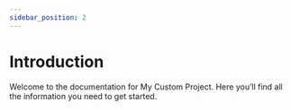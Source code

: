 ```yaml
---
sidebar_position: 2
---
```


# Introduction

Welcome to the documentation for My Custom Project. Here you’ll find all the information you need to get started.
